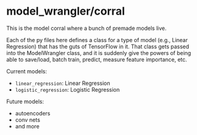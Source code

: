 # model_wrangler/corral

This is the model corral where a bunch of premade models live.


Each of the py files here defines a class for a type of model (e.g., Linear Regression) that has the guts of TensorFlow in it. That class gets passed into the ModelWrangler class, and it is suddenly give the powers of being able to save/load, batch train, predict, measure feature importance, etc.

Current models:
* `linear_regression`: Linear Regression
* `logistic_regression`: Logistic Regression

Future models:
* autoencoders
* conv nets
* and more